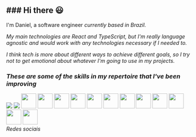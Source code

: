 <div>
<h2>### Hi there 😃</h2>

I'm Daniel, a software engineer <i>currently<i/> based in Brazil.

My main technologies are React and TypeScript, but I'm really language agnostic and would work with any technologies necessary if I needed to. 

I think tech is more about different ways to achieve different goals, so I try not to get emotional about whatever I'm going to use in my projects. 


<!--
Here are some ideas to get you started:

- 🔭 I’m currently working on ...
- 🌱 I’m currently learning ...
- 👯 I’m looking to collaborate on ...
- 🤔 I’m looking for help with ...
- 💬 Ask me about ...
- 📫 How to reach me: ...
- 😄 Pronouns: ...
- ⚡ Fun fact: ...
-->

<div/>

<div>
<h3>These are some of the skills in my repertoire that I've been improving</h3>
<img src="https://cdn.jsdelivr.net/gh/devicons/devicon/icons/html5/html5-original.svg" />
<img src="https://cdn.jsdelivr.net/gh/devicons/devicon/icons/css3/css3-original.svg" />
<img height=40 width=40 src="https://cdn.jsdelivr.net/gh/devicons/devicon/icons/react/react-original.svg" />
<img height=40 width=40 src="https://cdn.jsdelivr.net/gh/devicons/devicon/icons/typescript/typescript-original.svg" />
<img height=40 width=40 src="https://cdn.jsdelivr.net/gh/devicons/devicon/icons/javascript/javascript-original.svg" />
<img height=40 width=40 src="https://cdn.jsdelivr.net/gh/devicons/devicon/icons/tailwindcss/tailwindcss-original-wordmark.svg" />
<img height=40 width=40 src="https://cdn.jsdelivr.net/gh/devicons/devicon/icons/materialui/materialui-original.svg" />
<img height=40 width=40 src="https://asset.brandfetch.io/idIq_kF0rb/idv3zwmSiY.jpeg" />
<img height=40 width=40 src="https://cdn.jsdelivr.net/gh/devicons/devicon/icons/bootstrap/bootstrap-original.svg" />
<img height=40 width=40 src="https://cdn.jsdelivr.net/gh/devicons/devicon/icons/redux/redux-original.svg" />
<img height=40 width=40 src="https://cdn.jsdelivr.net/gh/devicons/devicon/icons/express/express-original.svg" />
<img height=40 width=40 src="https://cdn.jsdelivr.net/gh/devicons/devicon/icons/nodejs/nodejs-original-wordmark.svg" />
<img height=40 width=40 src="https://cdn.jsdelivr.net/gh/devicons/devicon/icons/mongodb/mongodb-original-wordmark.svg" />
<img height=40 width=40 src="https://cdn.jsdelivr.net/gh/devicons/devicon/icons/java/java-original-wordmark.svg" />
</div>

<div>
Redes sociais
<div/>
